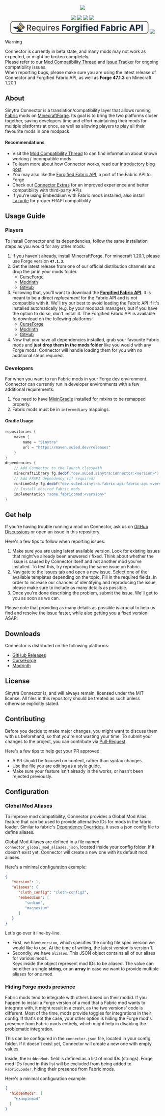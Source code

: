 <p align="center">
  <img src="https://github.com/Sinytra/Connector/assets/51261569/57d70232-4bf6-43b6-b7d1-f6d35cca831a">
</p>
<p align="center">
  <img src="https://github.com/Sinytra/Connector/actions/workflows/build.yml/badge.svg">
  <img src="https://img.shields.io/github/v/release/Sinytra/Connector?style=flat&label=Release&include_prereleases&sort=semver">
  <img src="https://cf.way2muchnoise.eu/title/sinytra-connector.svg">
  <img src="https://img.shields.io/modrinth/dt/u58R1TMW?color=00AF5C&label=modrinth&style=flat&logo=modrinth">
  <img src="https://raw.githubusercontent.com/Sinytra/.github/main/badges/forgified-fabric-api/compacter.svg">
  <img src="https://discordapp.com/api/guilds/1141048834177388746/widget.png?style=shield">
</p>

> [!WARNING]  
> Connector is currently in beta state, and many mods may not work as expected, or might be broken completely.  
> Please refer to our [Mod Compatibility Thread](https://github.com/Sinytra/Connector/discussions/12) and
> [Issue Tracker](https://github.com/Sinytra/Connector/issues) for ongoing compatibility issues.  
> When reporting bugs, please make sure you are using the latest release of Connector and Forgified Fabric API,
> as well as **Forge 47.1.3** on Minecraft 1.20.1

## About

Sinytra Connector is a translation/compatibility layer that allows running [Fabric](https://fabricmc.net) mods
on [MinecraftForge](https://minecraftforge.net). Its goal is to bring the two platforms closer together, saving
developers time and effort maintaining their mods for multiple platforms at once, as well as allowing players to play
all their favourite mods in one modpack.

#### Recommendations

- Visit the [Mod Compatibility Thread](https://github.com/Sinytra/Connector/discussions/12) to can find information about known working / incompatible mods
- To learn more about how Connector works, read our [Introductory blog post](https://github.com/Sinytra/Connector/discussions/11)
- You may also like the [Forgified Fabric API](https://github.com/Sinytra/ForgifiedFabricAPI), a port of the Fabric API to Forge
- Check out [Connector Extras](https://github.com/Sinytra/ConnectorExtras) for an improved experience
  and better compatibility with third-party APIs
- If you're using Embeddium with Fabric mods installed, also install [Lazurite](https://modrinth.com/mod/lazurite) for proper FRAPI compatibility

## Usage Guide

### Players

To install Connector and its dependencies, follow the same installation steps as you would for any other mods:

1. If you haven't already, install MinecraftForge. For minecraft 1.20.1, please use Forge version **`47.1.3`**. 
2. Get the latest release from one of our official distribution channels and drop the jar in your mods folder.
    - [CurseForge](https://legacy.curseforge.com/minecraft/mc-mods/sinytra-connector)
    - [Modrinth](https://modrinth.com/mod/connector)
    - [GitHub](https://github.com/Sinytra/Connector/releases)
3. Following that, you'll want to download the [**Forgified Fabric API**](https://github.com/Sinytra/ForgifiedFabricAPI).
   It is meant to be a direct *replacement* for the Fabric API and
   is not compatible with it. We'll try our best to avoid loading the Fabric API if it's installed automatically (e.g.
   by your modpack manager), but if you have the option to do so, don't install it. The Forgified Fabric API is
   available fo download on the following platforms:
    - [CurseForge](https://legacy.curseforge.com/minecraft/mc-mods/forgified-fabric-api)
    - [Modrinth](https://modrinth.com/mod/forgified-fabric-api)
    - [GitHub](https://github.com/Sinytra/ForgifiedFabricAPI/releases/latest)
4. Now that you have all dependencies installed, grab your favourite Fabric mods and
   **just drop them in the mods folder** like you would with any Forge mods. Connector will handle loading them for you
   with no additional steps required.

### Developers

For when you want to run Fabric mods in your Forge dev environment.
Connector can currently run in developer environments with a few additional requirements:

1. You need to have [MixinGradle](https://github.com/SpongePowered/MixinGradle) installed for mixins to be remapped
   properly.
2. Fabric mods must be in `intermediary` mappings.

#### Gradle Usage

```groovy
repositories {
    maven {
        name = "Sinytra"
        url = "https://maven.su5ed.dev/releases"
    }
}
dependencies {
    // Add Connector to the launch classpath
    minecraftLibrary fg.deobf("dev.su5ed.sinytra:Connector:<version>")
    // Add FFAPI dependency (if required)
    runtimeOnly fg.deobf("dev.su5ed.sinytra.fabric-api:fabric-api:<version>")
    // Install desired Fabric mods 
    implementation "some.fabric:mod:<version>"
}
```

## Get help

If you're having trouble running a mod on Connector, ask us
on [GitHub Discussions](https://github.com/Sinytra/Connector/discussions) or open an issue in this repository.

Here's a few tips to follow when reporting issues:

1. Make sure you are using latest available version. Look for existing issues that might've already been answered /
   fixed. Think about whether the issue is caused by Connector itself and not another mod you've installed. To test
   this, try reproducing the same issue on Fabric.
2. Navigate to [the issues tab](https://github.com/Sinytra/Connector/issues) and open
   a [new issue](https://github.com/Sinytra/Connector/issues/new/choose). Select one of the available templates
   depending on the topic. Fill in the required fields. In order to increase our chances of identifying and reproducing
   the issue, please make sure to include as many details as possible.
3. Once you're done describing the problem, submit the issue. We'll get to you as soon as we can.

Please note that providing as many details as possible is crucial to help us find and resolve the issue faster, while
also getting you a fixed version ASAP.

## Downloads

Connector is distributed on the following platforms:

- [GitHub Releases](https://github.com/Sinytra/Connector/releases/latest)
- [CurseForge](https://legacy.curseforge.com/minecraft/mc-mods/sinytra-connector)
- [Modrinth](https://modrinth.com/mod/connector)

## License

Sinytra Connector is, and will always remain, licensed under the MIT license. All files in this repository should be
treated as such unless otherwise explicitly stated.

## Contributing

Before you decide to make major changes, you might want to discuss them with us beforehand, so that you're not wasting
your time.
To submit your changes to the project, you can contribute
via [Pull-Request](https://help.github.com/articles/creating-a-pull-request).

Here's a few tips to help get your PR approved:

* A PR should be focused on content, rather than syntax changes.
* Use the file you are editing as a style guide.
* Make sure your feature isn't already in the works, or hasn't been rejected previously.

## Configuration

### Global Mod Aliases

To improve mod compatibility, Connector provides a Global Mod Alias feature that can be used to provide alternative IDs
for mods in the fabric loader. Similar to fabric's [Dependency Overrides](https://fabricmc.net/wiki/tutorial:dependency_overrides),
it uses a json config file to define aliases.

Global Mod Aliases are defined in a file named `connector_global_mod_aliases.json`, located inside your config folder.
If it doesn't exist yet, Connector will create a new one with its default mod aliases.

Here's a minimal configuration example:
```json
{
   "version": 1,
   "aliases": {
      "cloth_config": "cloth-config2",
      "embeddium": [
         "sodium",
         "magnesium"
      ]
   }
}
```

Let's go over it line-by-line.
- First, we have `version`, which specifies the config file spec version we would like to use.
  At the time of writing, the latest version is version 1.
- Secondly, we have `aliases`. This JSON object contains all of our alises for various mods.  
  Keys inside the object represent mod IDs to be aliased. The value can be either a single **string**, or an **array** in case
  we want to provide multiple aliases for one mod.

### Hiding Forge mods presence

Fabric mods tend to integrate with others based on their modid. If you happen to install a Forge version of a mod that
a Fabric mod wants to integrate with, it might result in a crash, as the two versions' code is different.
Most of the time, mods provide toggles for integrations in their config. If that's not the case, your other option is
hiding the Forge mod's presence from Fabric mods entirely, which might help in disabling the problematic integration.

This can be configured in the `connector.json` file, located in your config folder.
If it doesn't exist yet, Connector will create a new one with empty values.

Inside, the `hiddenMods` field is defined as a list of mod IDs (strings). Forge mod IDs found in this list will be
excluded from being added to `FabricLoader`, hiding their presence from Fabric mods.

Here's a minimal configuration example:
```json
{
  "hiddenMods": [
    "examplemod"
  ]
}
```

